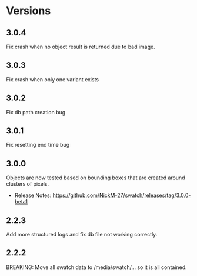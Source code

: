 # Versions

## 3.0.4

Fix crash when no object result is returned due to bad image.

## 3.0.3

Fix crash when only one variant exists

## 3.0.2

Fix db path creation bug

## 3.0.1

Fix resetting end time bug

## 3.0.0

Objects are now tested based on bounding boxes that are created around clusters of pixels.

- Release Notes: https://github.com/NickM-27/swatch/releases/tag/3.0.0-beta1

## 2.2.3

Add more structured logs and fix db file not working correctly.

## 2.2.2

BREAKING: Move all swatch data to /media/swatch/... so it is all contained. 

